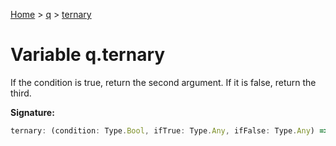 [Home](../../../index.md) &gt; [q](../../q.md) &gt; [ternary](./ternary.md)

# Variable q.ternary

If the condition is true, return the second argument. If it is false, return the third.

<b>Signature:</b>

```typescript
ternary: (condition: Type.Bool, ifTrue: Type.Any, ifFalse: Type.Any) => Type.Ternary
```

